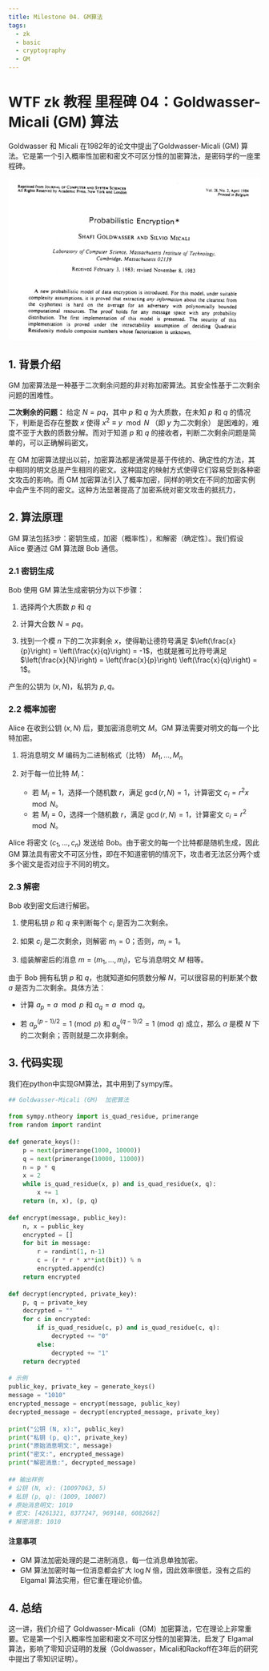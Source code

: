 ```yaml
---
title: Milestone 04. GM算法
tags:
  - zk
  - basic
  - cryptography
  - GM
---
```


# WTF zk 教程 里程碑 04：Goldwasser-Micali (GM) 算法

Goldwasser 和 Micali 在1982年的论文中提出了Goldwasser-Micali (GM) 算法。它是第一个引入概率性加密和密文不可区分性的加密算法，是密码学的一座里程碑。

![](./img/MS04-1.png)

## 1. 背景介绍

GM 加密算法是一种基于二次剩余问题的非对称加密算法。其安全性基于二次剩余问题的困难性。

**二次剩余的问题：** 给定 $N  =pq$，其中 $p$ 和 $q$ 为大质数，在未知 $p$ 和 $q$ 的情况下，判断是否存在整数 $x$ 使得 $x^2 \equiv y \mod N$ （即 $y$ 为二次剩余） 是困难的，难度不亚于大数的质数分解。而对于知道 $p$ 和 $q$ 的接收者，判断二次剩余问题是简单的，可以正确解码密文。

在 GM 加密算法提出以前，加密算法都是通常是基于传统的、确定性的方法，其中相同的明文总是产生相同的密文。这种固定的映射方式使得它们容易受到各种密文攻击的影响。而 GM 加密算法引入了概率加密，同样的明文在不同的加密实例中会产生不同的密文。这种方法显著提高了加密系统对密文攻击的抵抗力，

## 2. 算法原理

GM 算法包括3步：密钥生成，加密（概率性），和解密（确定性）。我们假设 Alice 要通过 GM 算法跟 Bob 通信。

### 2.1 密钥生成

Bob 使用 GM 算法生成密钥分为以下步骤：

1. 选择两个大质数 $p$ 和 $q$

2. 计算大合数 $N = pq$。

3. 找到一个模 $n$ 下的二次非剩余 $x$，使得勒让德符号满足 $\left(\frac{x}{p}\right) = \left(\frac{x}{q}\right) = -1$，也就是雅可比符号满足 $\left(\frac{x}{N}\right) = \left(\frac{x}{p}\right) \left(\frac{x}{q}\right) = 1$。

产生的公钥为 $(x, N)$，私钥为 $p, q$。

### 2.2 概率加密

Alice 在收到公钥 $(x, N)$ 后，要加密消息明文 $M$。GM 算法需要对明文的每一个比特加密。

1. 将消息明文 $M$ 编码为二进制格式（比特） $M_1, ..., M_n$

2. 对于每一位比特 $M_i$：
     - 若 $M_i = 1$，选择一个随机数 $r$，满足 $\gcd(r, N) = 1$，计算密文 $c_i = r^2x \mod N$。
     - 若 $M_i = 0$，选择一个随机数 $r$，满足 $\gcd(r, N) = 1$，计算密文 $c_i = r^2 \mod N$。

Alice 将密文 $(c_1, ..., c_n)$ 发送给 Bob。由于密文的每一个比特都是随机生成，因此 GM 算法具有密文不可区分性，即在不知道密钥的情况下，攻击者无法区分两个或多个密文是否对应于不同的明文。

### 2.3 解密

Bob 收到密文后进行解密。

1. 使用私钥 $p$ 和 $q$ 来判断每个 $c_i$ 是否为二次剩余。

2. 如果 $c_i$ 是二次剩余，则解密 $m_i = 0$；否则，$m_i = 1$。

3. 组装解密后的消息 $m = (m_1, ..., m_i)$，它与消息明文 $M$ 相等。

由于 Bob 拥有私钥 $p$ 和 $q$，也就知道如何质数分解 $N$，可以很容易的判断某个数 $a$ 是否为二次剩余。具体方法：

- 计算 $a_p = a \mod{p}$ 和 $a_q = a \mod{q}$。

- 若 $a_p^{(p-1)/2} = 1 \pmod{p}$ 和 $a_q^{(q-1)/2} = 1 \pmod{q}$ 成立，那么 $a$ 是模 $N$ 下的二次剩余；否则就是二次非剩余。


## 3. 代码实现

我们在python中实现GM算法，其中用到了sympy库。

```python
## Goldwasser-Micali (GM)  加密算法

from sympy.ntheory import is_quad_residue, primerange
from random import randint

def generate_keys():
    p = next(primerange(1000, 10000))
    q = next(primerange(10000, 11000))
    n = p * q
    x = 2
    while is_quad_residue(x, p) and is_quad_residue(x, q):
        x += 1
    return (n, x), (p, q)

def encrypt(message, public_key):
    n, x = public_key
    encrypted = []
    for bit in message:
        r = randint(1, n-1)
        c = (r * r * x**int(bit)) % n
        encrypted.append(c)
    return encrypted

def decrypt(encrypted, private_key):
    p, q = private_key
    decrypted = ""
    for c in encrypted:
        if is_quad_residue(c, p) and is_quad_residue(c, q):
            decrypted += "0"
        else:
            decrypted += "1"
    return decrypted

# 示例
public_key, private_key = generate_keys()
message = "1010"
encrypted_message = encrypt(message, public_key)
decrypted_message = decrypt(encrypted_message, private_key)

print("公钥 (N, x):", public_key)
print("私钥 (p, q):", private_key)
print("原始消息明文:", message)
print("密文:", encrypted_message)
print("解密消息:", decrypted_message)

## 输出样例
# 公钥 (N, x): (10097063, 5)
# 私钥 (p, q): (1009, 10007)
# 原始消息明文: 1010
# 密文: [4261321, 8377247, 969148, 6082662]
# 解密消息: 1010
```

#### 注意事项
- GM 算法加密处理的是二进制消息，每一位消息单独加密。
- GM 算法加密时每一位消息都会扩大 $\log{N}$ 倍，因此效率很低，没有之后的 Elgamal 算法实用，但它重在理论价值。

## 4. 总结

这一讲，我们介绍了 Goldwasser-Micali（GM）加密算法，它在理论上非常重要。它是第一个引入概率性加密和密文不可区分性的加密算法，启发了 Elgamal 算法，影响了零知识证明的发展（Goldwasser，Micali和Rackoff在3年后的研究中提出了零知识证明）。